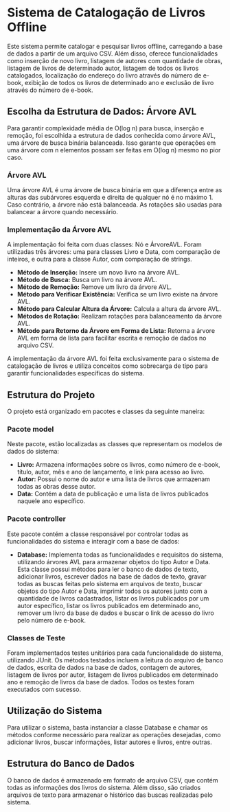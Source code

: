 # Sistema de Catalogação de Livros Offline

Este sistema permite catalogar e pesquisar livros offline, carregando a base de dados a partir de um arquivo CSV. Além disso, oferece funcionalidades como inserção de novo livro, listagem de autores com quantidade de obras, listagem de livros de determinado autor, listagem de todos os livros catalogados, localização do endereço do livro através do número de e-book, exibição de todos os livros de determinado ano e exclusão de livro através do número de e-book.

## Escolha da Estrutura de Dados: Árvore AVL

Para garantir complexidade média de O(log n) para busca, inserção e remoção, foi escolhida a estrutura de dados conhecida como árvore AVL, uma árvore de busca binária balanceada. Isso garante que operações em uma árvore com n elementos possam ser feitas em O(log n) mesmo no pior caso.

### Árvore AVL

Uma árvore AVL é uma árvore de busca binária em que a diferença entre as alturas das subárvores esquerda e direita de qualquer nó é no máximo 1. Caso contrário, a árvore não está balanceada. As rotações são usadas para balancear a árvore quando necessário.

### Implementação da Árvore AVL

A implementação foi feita com duas classes: Nó e ÁrvoreAVL. Foram utilizadas três árvores: uma para classes Livro e Data, com comparação de inteiros, e outra para a classe Autor, com comparação de strings.

- **Método de Inserção:** Insere um novo livro na árvore AVL.
- **Método de Busca:** Busca um livro na árvore AVL.
- **Método de Remoção:** Remove um livro da árvore AVL.
- **Método para Verificar Existência:** Verifica se um livro existe na árvore AVL.
- **Método para Calcular Altura da Árvore:** Calcula a altura da árvore AVL.
- **Métodos de Rotação:** Realizam rotações para balanceamento da árvore AVL.
- **Método para Retorno da Árvore em Forma de Lista:** Retorna a árvore AVL em forma de lista para facilitar escrita e remoção de dados no arquivo CSV.

A implementação da árvore AVL foi feita exclusivamente para o sistema de catalogação de livros e utiliza conceitos como sobrecarga de tipo para garantir funcionalidades específicas do sistema.

## Estrutura do Projeto

O projeto está organizado em pacotes e classes da seguinte maneira:

### Pacote model

Neste pacote, estão localizadas as classes que representam os modelos de dados do sistema:

- **Livro:** Armazena informações sobre os livros, como número de e-book, título, autor, mês e ano de lançamento, e link para acesso ao livro.
- **Autor:** Possui o nome do autor e uma lista de livros que armazenam todas as obras desse autor.
- **Data:** Contém a data de publicação e uma lista de livros publicados naquele ano específico.

### Pacote controller

Este pacote contém a classe responsável por controlar todas as funcionalidades do sistema e interagir com a base de dados:

- **Database:** Implementa todas as funcionalidades e requisitos do sistema, utilizando árvores AVL para armazenar objetos do tipo Autor e Data. Esta classe possui métodos para ler o banco de dados de texto, adicionar livros, escrever dados na base de dados de texto, gravar todas as buscas feitas pelo sistema em arquivos de texto, buscar objetos do tipo Autor e Data, imprimir todos os autores junto com a quantidade de livros cadastrados, listar os livros publicados por um autor específico, listar os livros publicados em determinado ano, remover um livro da base de dados e buscar o link de acesso do livro pelo número de e-book.

### Classes de Teste

Foram implementados testes unitários para cada funcionalidade do sistema, utilizando JUnit. Os métodos testados incluem a leitura do arquivo de banco de dados, escrita de dados na base de dados, contagem de autores, listagem de livros por autor, listagem de livros publicados em determinado ano e remoção de livros da base de dados. Todos os testes foram executados com sucesso.

## Utilização do Sistema

Para utilizar o sistema, basta instanciar a classe Database e chamar os métodos conforme necessário para realizar as operações desejadas, como adicionar livros, buscar informações, listar autores e livros, entre outras.

## Estrutura do Banco de Dados

O banco de dados é armazenado em formato de arquivo CSV, que contém todas as informações dos livros do sistema. Além disso, são criados arquivos de texto para armazenar o histórico das buscas realizadas pelo sistema.
